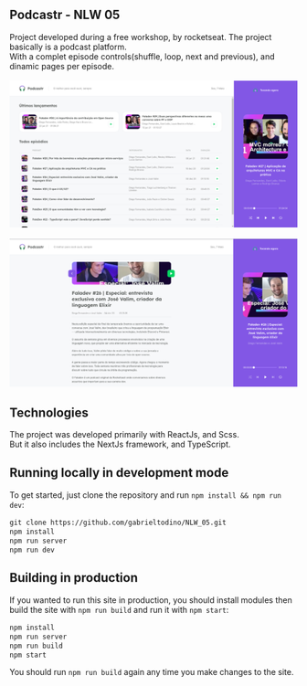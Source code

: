 ## Podcastr - NLW 05

Project developed during a free workshop, by rocketseat. The project basically is a podcast platform.<br/>
With a complet episode controls(shuffle, loop, next and previous), and dinamic pages per episode.<br/><br/>
![home page](https://github.com/gabrieltodino/NLW_05/blob/master/Readme_Content/HomePage.png)<br/><br/>
![episode page](https://github.com/gabrieltodino/NLW_05/blob/master/Readme_Content/EpisodePage.png)

## Technologies

The project was developed primarily with ReactJs, and Scss. <br/>
But it also includes the NextJs framework, and TypeScript.

## Running locally in development mode

To get started, just clone the repository and run `npm install && npm run dev`:

    git clone https://github.com/gabrieltodino/NLW_05.git
    npm install
    npm run server
    npm run dev


## Building in production

If you wanted to run this site in production, you should install modules then build the site with `npm run build` and run it with `npm start`:

    npm install
    npm run server
    npm run build
    npm start

You should run `npm run build` again any time you make changes to the site.
